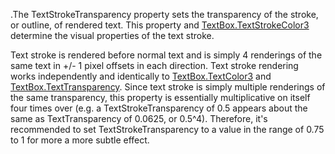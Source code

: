 .The TextStrokeTransparency property sets the transparency of the stroke, or outline, of rendered text. This property and [TextBox.TextStrokeColor3](https://developer.roblox.com/api-reference/property/TextBox/TextStrokeColor3) determine the visual properties of the text stroke.

Text stroke is rendered before normal text and is simply 4 renderings of the same text in +/- 1 pixel offsets in each direction. Text stroke rendering works independently and identically to [TextBox.TextColor3](https://developer.roblox.com/api-reference/property/TextBox/TextColor3) and [TextBox.TextTransparency](https://developer.roblox.com/api-reference/property/TextBox/TextTransparency). Since text stroke is simply multiple renderings of the same transparency, this property is essentially multiplicative on itself four times over (e.g. a TextStrokeTransparency of 0.5 appears about the same as TextTransparency of 0.0625, or 0.5^4). Therefore, it's recommended to set TextStrokeTransparency to a value in the range of 0.75 to 1 for more a more subtle effect.